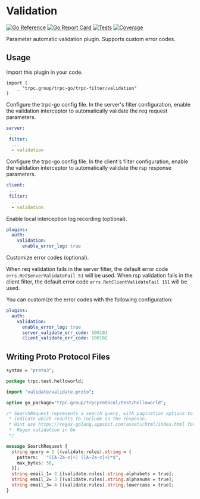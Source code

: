 # Validation

[![Go Reference](https://pkg.go.dev/badge/trpc.group/trpc-go/trpc-filter/validation.svg)](https://pkg.go.dev/trpc.group/trpc-go/trpc-filter/validation)
[![Go Report Card](https://goreportcard.com/badge/trpc.group/trpc-go/trpc-filter/validation)](https://goreportcard.com/report/trpc.group/trpc-go/trpc-filter/validation)
[![Tests](https://github.com/trpc-ecosystem/go-filter/actions/workflows/validation.yml/badge.svg)](https://github.com/trpc-ecosystem/go-filter/actions/workflows/validation.yml)
[![Coverage](https://codecov.io/gh/trpc-ecosystem/go-filter/branch/main/graph/badge.svg?flag=validation&precision=2)](https://app.codecov.io/gh/trpc-ecosystem/go-filter/tree/main/validation)

Parameter automatic validation plugin. Supports custom error codes.

## Usage

Import this plugin in your code.

```golang
import (
    _ "trpc.group/trpc-go/trpc-filter/validation"
)
```

Configure the trpc-go config file. In the server's filter configuration, enable the validation interceptor to automatically validate the req request parameters.

```yaml
server:
 ...
 filter:
  ...
  - validation
```

Configure the trpc-go config file. In the client's filter configuration, enable the validation interceptor to automatically validate the rsp response parameters.

```yaml
client:
 ...
 filter:
  ...
  - validation
```

Enable local interception log recording (optional).

```yaml
plugins:                     
  auth:
    validation:
      enable_error_log: true
```

Customize error codes (optional).

When req validation fails in the server filter, the default error code `errs.RetServerValidateFail 51` will be used.
When rsp validation fails in the client filter, the default error code `errs.RetClientValidateFail 151` will be used.

You can customize the error codes with the following configuration:

```yaml
plugins:
  auth:
    validation:
      enable_error_log: true
      server_validate_err_code: 100101
      client_validate_err_code: 100102
```

## Writing Proto Protocol Files

```protobuf
syntax = "proto3";

package trpc.test.helloworld;

import "validate/validate.proto";

option go_package="trpc.group/trpcprotocol/test/helloworld";

/* SearchRequest represents a search query, with pagination options to
 * indicate which results to include in the response.
 * Hint use https://regex-golang.appspot.com/assets/html/index.html for
 *  Regex validation in Go
 */

message SearchRequest {
  string query = 1 [(validate.rules).string = {
    pattern:   "([A-Za-z]+) ([A-Za-z]+)*$",
    max_bytes: 50,
  }];
  string email_1= 2 [(validate.rules).string.alphabets = true];
  string email_2= 3 [(validate.rules).string.alphanums = true];
  string email_3= 4 [(validate.rules).string.lowercase = true];
}
```
